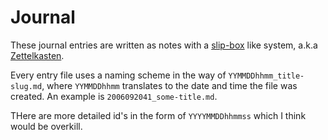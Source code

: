 # Journal

These journal entries are written as notes with a [slip-box][1] like system, a.k.a [Zettelkasten][2].

Every entry file uses a naming scheme in the way of `YYMMDDhhmm_title-slug.md`, where `YYMMDDhhmm` translates to the date and time the file was created. An example is `2006092041_some-title.md`.

THere are more detailed id's in the form of `YYYYMMDDhhmmss` which I think would be overkill.

[1]: https://fortelabs.co/blog/how-to-take-smart-notes/
[2]: http://zettelkasten.danielluedecke.de/en/index.php
